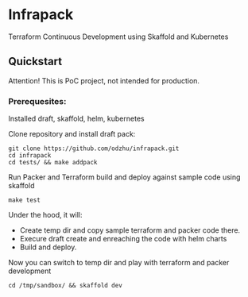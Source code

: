 Infrapack
=========

Terraform Continuous Development using Skaffold and Kubernetes

## Quickstart
Attention! This is PoC project, not intended for production.

### Prerequesites:

Installed draft, skaffold, helm, kubernetes

Clone repository and install draft pack:
```
git clone https://github.com/odzhu/infrapack.git
cd infrapack
cd tests/ && make addpack
```
Run Packer and Terraform build and deploy against sample code using skaffold
```
make test
```
Under the hood, it will:
* Create temp dir and copy sample terraform and packer code there.
* Execure draft create and enreaching the code with helm charts
* Build and deploy.

Now you can switch to temp dir and play with terraform and packer development
```
cd /tmp/sandbox/ && skaffold dev
```